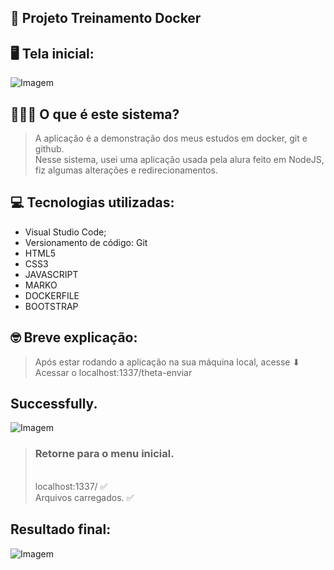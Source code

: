 ## 📂 Projeto Treinamento Docker

## 🖥️ Tela inicial: 

<img src="https://i.imgur.com/zRIKl9n.png" alt="Imagem">

## 👨🏻‍💻 O que é este sistema?

> A aplicação é a demonstração dos meus estudos em docker, git e github. <br>
Nesse sistema, usei uma aplicação usada pela alura feito em NodeJS, fiz algumas alterações e redirecionamentos.

## 💻 Tecnologias utilizadas:
* Visual Studio Code;
* Versionamento de código: Git
* HTML5
* CSS3
* JAVASCRIPT
* MARKO
* DOCKERFILE
* BOOTSTRAP

## 🤓 Breve explicação:

> Após estar rodando a aplicação na sua máquina local, acesse ⬇ <br>
> Acessar o localhost:1337/theta-enviar 

## Successfully.

<img src="https://i.imgur.com/JNkJUvI.png" alt="Imagem">

> <h3>Retorne para o menu inicial.</h3> <br>
> localhost:1337/  ✅ <br>
> Arquivos carregados. ✅

## Resultado final: 

<img src="https://i.imgur.com/ZZw0T6R.png" alt="Imagem">
